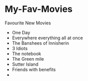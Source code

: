 # My-Fav-Movies
Favourite New Movies 
* One Day
* Everywhere everything all at once
* The Banshees of Innisherin 
* 3 Idiots
* The notebook
* The Green mile
* Sutter Island
* Friends with benefits
* 
